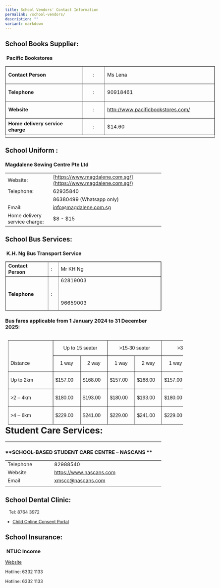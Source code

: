 ```yaml
---
title: School Vendors' Contact Information
permalink: /school-vendors/
description: ""
variant: markdown
---
```

School Books Supplier:
----------------------

### &nbsp;**Pacific Bookstores**

<table border="1" style="height: 230px; width: 677px;"><tbody><tr style="height: 56px;"><td style="width: 250px; height: 56px;"><strong>Contact Person</strong></td><td style="width: 59px; height: 56px; text-align: center;">:</td><td style="width: 346px; height: 56px;">Ms Lena</td></tr><tr style="height: 56px;"><td style="width: 250px; height: 56px;"><strong>Telephone</strong></td><td style="width: 59px; height: 56px; text-align: center;">:</td><td style="width: 346px; height: 56px;">90918461</td></tr><tr style="height: 56px;"><td style="width: 250px; height: 56px;"><strong>Website</strong></td><td style="width: 59px; height: 56px; text-align: center;">:</td><td style="width: 346px; height: 56px;"><a href="http://www.pacificbookstores.com/">http://www.pacificbookstores.com/</a></td></tr><tr style="height: 52.5312px;"><td style="width: 250px; height: 52.5312px;"><strong>Home delivery service charge</strong></td><td style="width: 59px; height: 52.5312px; text-align: center;">:</td><td style="width: 346px; height: 52.5312px;">$14.60</td></tr></tbody></table>

School Uniform :
----------------

### **Magdalene Sewing Centre Pte Ltd**



| | | 
| -------- | -------- | 
|Website: | [https://www.magdalene.com.sg/](https://www.magdalene.com.sg/)
|Telephone: | 62935840 |
|| 86380499 (Whatsapp only)|
|Email: |[info@magdalene.com.sg](mailto:info@magdalene.com.sg)|
|Home delivery service charge: |$8 - $15 |


School Bus Services:
--------------------

### &nbsp;**K.H. Ng Bus Transport Service**

<table width="715" border="1" style="height: 158px;"><tbody><tr><td style="width: 186px;"><strong>Contact Person</strong></td><td style="width: 34px;">:</td><td style="width: 473px;">Mr KH Ng</td></tr><tr><td style="width: 186px;"><strong>Telephone</strong></td><td style="width: 34px;">:</td><td style="width: 473px;">62819003<p>&nbsp;</p><p>96659003</p></td></tr><tr><td style="width: 186px;"><strong>E-mail</strong></td><td style="width: 34px;">:</td><td style="width: 473px;"><a href="mailto:info@khngbus.com.sg">info@khngbus.com.sg</a> or <a href="mailto:khng.bus.service@gmail.com"><u>khng.bus.service@gmail.com</u></a></td></tr></tbody></table>

     

### Bus fares applicable from 1 January 2024 to 31 December 2025:


<table class="MsoNormalTable" border="0" cellspacing="0" cellpadding="0" align="left" width="565" style="width:423.45pt;border-collapse:collapse;mso-yfti-tbllook:
 1184;mso-table-lspace:9.0pt;margin-left:6.75pt;mso-table-rspace:9.0pt;
 margin-right:6.75pt;mso-table-bspace:3.5pt;margin-bottom:1.25pt;mso-table-anchor-vertical:
 paragraph;mso-table-anchor-horizontal:column;mso-table-left:left;mso-padding-alt:
 0in 0in 0in 0in"><tbody><tr style="mso-yfti-irow:0;mso-yfti-firstrow:yes;height:11.65pt"><td width="130" nowrap="" rowspan="2" valign="bottom" style="width:1.35in;border:solid windowtext 1.0pt;
  border-bottom:solid black 1.0pt;padding:0in 5.4pt 0in 5.4pt;height:11.65pt"><p class="MsoNormal" style="line-height:105%;mso-element:frame;mso-element-frame-hspace:
  9.0pt;mso-element-wrap:around;mso-element-anchor-vertical:paragraph;
  mso-element-anchor-horizontal:column;mso-height-rule:exactly"><span lang="EN-SG" style="font-family:&quot;Arial&quot;,sans-serif;mso-ansi-language:EN-SG;
  mso-fareast-language:EN-SG">Distance</span></p></td><td width="145" nowrap="" colspan="2" valign="bottom" style="width:108.75pt;
  border:solid windowtext 1.0pt;border-left:none;padding:0in 5.4pt 0in 5.4pt;
  height:11.65pt"><p class="MsoNormal" align="center" style="text-align:center;line-height:105%;
  mso-element:frame;mso-element-frame-hspace:9.0pt;mso-element-wrap:around;
  mso-element-anchor-vertical:paragraph;mso-element-anchor-horizontal:column;
  mso-height-rule:exactly"><span lang="EN-SG" style="font-family:&quot;Arial&quot;,sans-serif;
  mso-ansi-language:EN-SG;mso-fareast-language:EN-SG">Up to 15 seater</span></p></td><td width="145" nowrap="" colspan="2" valign="bottom" style="width:108.75pt;
  border:solid windowtext 1.0pt;border-left:none;padding:0in 5.4pt 0in 5.4pt;
  height:11.65pt"><p class="MsoNormal" align="center" style="text-align:center;line-height:105%;
  mso-element:frame;mso-element-frame-hspace:9.0pt;mso-element-wrap:around;
  mso-element-anchor-vertical:paragraph;mso-element-anchor-horizontal:column;
  mso-height-rule:exactly"><span lang="EN-SG" style="font-family:&quot;Arial&quot;,sans-serif;
  mso-ansi-language:EN-SG;mso-fareast-language:EN-SG">&gt;15-30 seater</span></p></td><td width="145" nowrap="" colspan="2" valign="bottom" style="width:108.75pt;
  border:solid windowtext 1.0pt;border-left:none;padding:0in 5.4pt 0in 5.4pt;
  height:11.65pt"><p class="MsoNormal" align="center" style="text-align:center;line-height:105%;
  mso-element:frame;mso-element-frame-hspace:9.0pt;mso-element-wrap:around;
  mso-element-anchor-vertical:paragraph;mso-element-anchor-horizontal:column;
  mso-height-rule:exactly"><span lang="EN-SG" style="font-family:&quot;Arial&quot;,sans-serif;
  mso-ansi-language:EN-SG;mso-fareast-language:EN-SG">&gt;30 seater</span></p></td></tr><tr style="mso-yfti-irow:1;height:11.65pt"><td width="72" nowrap="" valign="bottom" style="width:54.35pt;border-top:none;
  border-left:none;border-bottom:solid windowtext 1.0pt;border-right:solid windowtext 1.0pt;
  padding:0in 5.4pt 0in 5.4pt;height:11.65pt"><p class="MsoNormal" align="center" style="text-align:center;line-height:105%;
  mso-element:frame;mso-element-frame-hspace:9.0pt;mso-element-wrap:around;
  mso-element-anchor-vertical:paragraph;mso-element-anchor-horizontal:column;
  mso-height-rule:exactly"><span lang="EN-SG" style="font-family:&quot;Arial&quot;,sans-serif;
  mso-ansi-language:EN-SG;mso-fareast-language:EN-SG">1 way</span></p></td><td width="73" nowrap="" valign="bottom" style="width:54.4pt;border-top:none;
  border-left:none;border-bottom:solid windowtext 1.0pt;border-right:solid windowtext 1.0pt;
  padding:0in 5.4pt 0in 5.4pt;height:11.65pt"><p class="MsoNormal" align="center" style="text-align:center;line-height:105%;
  mso-element:frame;mso-element-frame-hspace:9.0pt;mso-element-wrap:around;
  mso-element-anchor-vertical:paragraph;mso-element-anchor-horizontal:column;
  mso-height-rule:exactly"><span lang="EN-SG" style="font-family:&quot;Arial&quot;,sans-serif;
  mso-ansi-language:EN-SG;mso-fareast-language:EN-SG">2 way</span></p></td><td width="72" nowrap="" valign="bottom" style="width:54.35pt;border-top:none;
  border-left:none;border-bottom:solid windowtext 1.0pt;border-right:solid windowtext 1.0pt;
  padding:0in 5.4pt 0in 5.4pt;height:11.65pt"><p class="MsoNormal" align="center" style="text-align:center;line-height:105%;
  mso-element:frame;mso-element-frame-hspace:9.0pt;mso-element-wrap:around;
  mso-element-anchor-vertical:paragraph;mso-element-anchor-horizontal:column;
  mso-height-rule:exactly"><span lang="EN-SG" style="font-family:&quot;Arial&quot;,sans-serif;
  mso-ansi-language:EN-SG;mso-fareast-language:EN-SG">1 way</span></p></td><td width="73" nowrap="" valign="bottom" style="width:54.4pt;border-top:none;
  border-left:none;border-bottom:solid windowtext 1.0pt;border-right:solid windowtext 1.0pt;
  padding:0in 5.4pt 0in 5.4pt;height:11.65pt"><p class="MsoNormal" align="center" style="text-align:center;line-height:105%;
  mso-element:frame;mso-element-frame-hspace:9.0pt;mso-element-wrap:around;
  mso-element-anchor-vertical:paragraph;mso-element-anchor-horizontal:column;
  mso-height-rule:exactly"><span lang="EN-SG" style="font-family:&quot;Arial&quot;,sans-serif;
  mso-ansi-language:EN-SG;mso-fareast-language:EN-SG">2 way</span></p></td><td width="72" nowrap="" valign="bottom" style="width:54.35pt;border-top:none;
  border-left:none;border-bottom:solid windowtext 1.0pt;border-right:solid windowtext 1.0pt;
  padding:0in 5.4pt 0in 5.4pt;height:11.65pt"><p class="MsoNormal" align="center" style="text-align:center;line-height:105%;
  mso-element:frame;mso-element-frame-hspace:9.0pt;mso-element-wrap:around;
  mso-element-anchor-vertical:paragraph;mso-element-anchor-horizontal:column;
  mso-height-rule:exactly"><span lang="EN-SG" style="font-family:&quot;Arial&quot;,sans-serif;
  mso-ansi-language:EN-SG;mso-fareast-language:EN-SG">1 way</span></p></td><td width="73" nowrap="" valign="bottom" style="width:54.4pt;border-top:none;
  border-left:none;border-bottom:solid windowtext 1.0pt;border-right:solid windowtext 1.0pt;
  padding:0in 5.4pt 0in 5.4pt;height:11.65pt"><p class="MsoNormal" align="center" style="text-align:center;line-height:105%;
  mso-element:frame;mso-element-frame-hspace:9.0pt;mso-element-wrap:around;
  mso-element-anchor-vertical:paragraph;mso-element-anchor-horizontal:column;
  mso-height-rule:exactly"><span lang="EN-SG" style="font-family:&quot;Arial&quot;,sans-serif;
  mso-ansi-language:EN-SG;mso-fareast-language:EN-SG">2 way</span></p></td></tr><tr style="mso-yfti-irow:2;height:11.65pt"><td width="130" nowrap="" valign="bottom" style="width:1.35in;border:solid windowtext 1.0pt;
  border-top:none;padding:0in 5.4pt 0in 5.4pt;height:11.65pt"><p class="MsoNormal" style="line-height:150%;mso-element:frame;mso-element-frame-hspace:
  9.0pt;mso-element-wrap:around;mso-element-anchor-vertical:paragraph;
  mso-element-anchor-horizontal:column;mso-height-rule:exactly"><span lang="EN-SG" style="font-family:&quot;Arial&quot;,sans-serif;mso-ansi-language:EN-SG;
  mso-fareast-language:EN-SG">Up to 2km</span></p></td><td width="72" nowrap="" valign="bottom" style="width:54.35pt;border-top:none;
  border-left:none;border-bottom:solid windowtext 1.0pt;border-right:solid windowtext 1.0pt;
  padding:0in 5.4pt 0in 5.4pt;height:11.65pt"><p class="MsoNormal" style="line-height:150%;mso-element:frame;mso-element-frame-hspace:
  9.0pt;mso-element-wrap:around;mso-element-anchor-vertical:paragraph;
  mso-element-anchor-horizontal:column;mso-height-rule:exactly"><span lang="EN-SG" style="font-family:&quot;Arial&quot;,sans-serif;mso-ansi-language:EN-SG;
  mso-fareast-language:EN-SG">$157.00</span></p></td><td width="73" nowrap="" valign="bottom" style="width:54.4pt;border-top:none;
  border-left:none;border-bottom:solid windowtext 1.0pt;border-right:solid windowtext 1.0pt;
  padding:0in 5.4pt 0in 5.4pt;height:11.65pt"><p class="MsoNormal" style="line-height:150%;mso-element:frame;mso-element-frame-hspace:
  9.0pt;mso-element-wrap:around;mso-element-anchor-vertical:paragraph;
  mso-element-anchor-horizontal:column;mso-height-rule:exactly"><span lang="EN-SG" style="font-family:&quot;Arial&quot;,sans-serif;mso-ansi-language:EN-SG;
  mso-fareast-language:EN-SG">$168.00</span></p></td><td width="72" nowrap="" valign="bottom" style="width:54.35pt;border-top:none;
  border-left:none;border-bottom:solid windowtext 1.0pt;border-right:solid windowtext 1.0pt;
  padding:0in 5.4pt 0in 5.4pt;height:11.65pt"><p class="MsoNormal" style="line-height:150%;mso-element:frame;mso-element-frame-hspace:
  9.0pt;mso-element-wrap:around;mso-element-anchor-vertical:paragraph;
  mso-element-anchor-horizontal:column;mso-height-rule:exactly"><span lang="EN-SG" style="font-family:&quot;Arial&quot;,sans-serif;mso-ansi-language:EN-SG;
  mso-fareast-language:EN-SG">$157.00</span></p></td><td width="73" nowrap="" valign="bottom" style="width:54.4pt;border-top:none;
  border-left:none;border-bottom:solid windowtext 1.0pt;border-right:solid windowtext 1.0pt;
  padding:0in 5.4pt 0in 5.4pt;height:11.65pt"><p class="MsoNormal" style="line-height:150%;mso-element:frame;mso-element-frame-hspace:
  9.0pt;mso-element-wrap:around;mso-element-anchor-vertical:paragraph;
  mso-element-anchor-horizontal:column;mso-height-rule:exactly"><span lang="EN-SG" style="font-family:&quot;Arial&quot;,sans-serif;mso-ansi-language:EN-SG;
  mso-fareast-language:EN-SG">$168.00</span></p></td><td width="72" nowrap="" valign="bottom" style="width:54.35pt;border-top:none;
  border-left:none;border-bottom:solid windowtext 1.0pt;border-right:solid windowtext 1.0pt;
  padding:0in 5.4pt 0in 5.4pt;height:11.65pt"><p class="MsoNormal" style="line-height:150%;mso-element:frame;mso-element-frame-hspace:
  9.0pt;mso-element-wrap:around;mso-element-anchor-vertical:paragraph;
  mso-element-anchor-horizontal:column;mso-height-rule:exactly"><span lang="EN-SG" style="font-family:&quot;Arial&quot;,sans-serif;mso-ansi-language:EN-SG;
  mso-fareast-language:EN-SG">$157.00</span></p></td><td width="73" nowrap="" valign="bottom" style="width:54.4pt;border-top:none;
  border-left:none;border-bottom:solid windowtext 1.0pt;border-right:solid windowtext 1.0pt;
  padding:0in 5.4pt 0in 5.4pt;height:11.65pt"><p class="MsoNormal" style="line-height:150%;mso-element:frame;mso-element-frame-hspace:
  9.0pt;mso-element-wrap:around;mso-element-anchor-vertical:paragraph;
  mso-element-anchor-horizontal:column;mso-height-rule:exactly"><span lang="EN-SG" style="font-family:&quot;Arial&quot;,sans-serif;mso-ansi-language:EN-SG;
  mso-fareast-language:EN-SG">$168.00</span></p></td></tr><tr style="mso-yfti-irow:3;height:11.65pt"><td width="130" nowrap="" valign="bottom" style="width:1.35in;border:solid windowtext 1.0pt;
  border-top:none;padding:0in 5.4pt 0in 5.4pt;height:11.65pt"><p class="MsoNormal" style="line-height:150%;mso-element:frame;mso-element-frame-hspace:
  9.0pt;mso-element-wrap:around;mso-element-anchor-vertical:paragraph;
  mso-element-anchor-horizontal:column;mso-height-rule:exactly"><span lang="EN-SG" style="font-family:&quot;Arial&quot;,sans-serif;mso-ansi-language:EN-SG;
  mso-fareast-language:EN-SG">&gt;2 – 4km</span></p></td><td width="72" nowrap="" valign="bottom" style="width:54.35pt;border-top:none;
  border-left:none;border-bottom:solid windowtext 1.0pt;border-right:solid windowtext 1.0pt;
  padding:0in 5.4pt 0in 5.4pt;height:11.65pt"><p class="MsoNormal" style="line-height:150%;mso-element:frame;mso-element-frame-hspace:
  9.0pt;mso-element-wrap:around;mso-element-anchor-vertical:paragraph;
  mso-element-anchor-horizontal:column;mso-height-rule:exactly"><span lang="EN-SG" style="font-family:&quot;Arial&quot;,sans-serif;mso-ansi-language:EN-SG;
  mso-fareast-language:EN-SG">$180.00</span></p></td><td width="73" nowrap="" valign="bottom" style="width:54.4pt;border-top:none;
  border-left:none;border-bottom:solid windowtext 1.0pt;border-right:solid windowtext 1.0pt;
  padding:0in 5.4pt 0in 5.4pt;height:11.65pt"><p class="MsoNormal" style="line-height:150%;mso-element:frame;mso-element-frame-hspace:
  9.0pt;mso-element-wrap:around;mso-element-anchor-vertical:paragraph;
  mso-element-anchor-horizontal:column;mso-height-rule:exactly"><span lang="EN-SG" style="font-family:&quot;Arial&quot;,sans-serif;mso-ansi-language:EN-SG;
  mso-fareast-language:EN-SG">$193.00</span></p></td><td width="72" nowrap="" valign="bottom" style="width:54.35pt;border-top:none;
  border-left:none;border-bottom:solid windowtext 1.0pt;border-right:solid windowtext 1.0pt;
  padding:0in 5.4pt 0in 5.4pt;height:11.65pt"><p class="MsoNormal" style="line-height:150%;mso-element:frame;mso-element-frame-hspace:
  9.0pt;mso-element-wrap:around;mso-element-anchor-vertical:paragraph;
  mso-element-anchor-horizontal:column;mso-height-rule:exactly"><span lang="EN-SG" style="font-family:&quot;Arial&quot;,sans-serif;mso-ansi-language:EN-SG;
  mso-fareast-language:EN-SG">$180.00</span></p></td><td width="73" nowrap="" valign="bottom" style="width:54.4pt;border-top:none;
  border-left:none;border-bottom:solid windowtext 1.0pt;border-right:solid windowtext 1.0pt;
  padding:0in 5.4pt 0in 5.4pt;height:11.65pt"><p class="MsoNormal" style="line-height:150%;mso-element:frame;mso-element-frame-hspace:
  9.0pt;mso-element-wrap:around;mso-element-anchor-vertical:paragraph;
  mso-element-anchor-horizontal:column;mso-height-rule:exactly"><span lang="EN-SG" style="font-family:&quot;Arial&quot;,sans-serif;mso-ansi-language:EN-SG;
  mso-fareast-language:EN-SG">$193.00</span></p></td><td width="72" nowrap="" valign="bottom" style="width:54.35pt;border-top:none;
  border-left:none;border-bottom:solid windowtext 1.0pt;border-right:solid windowtext 1.0pt;
  padding:0in 5.4pt 0in 5.4pt;height:11.65pt"><p class="MsoNormal" style="line-height:150%;mso-element:frame;mso-element-frame-hspace:
  9.0pt;mso-element-wrap:around;mso-element-anchor-vertical:paragraph;
  mso-element-anchor-horizontal:column;mso-height-rule:exactly"><span lang="EN-SG" style="font-family:&quot;Arial&quot;,sans-serif;mso-ansi-language:EN-SG;
  mso-fareast-language:EN-SG">$180.00</span></p></td><td width="73" nowrap="" valign="bottom" style="width:54.4pt;border-top:none;
  border-left:none;border-bottom:solid windowtext 1.0pt;border-right:solid windowtext 1.0pt;
  padding:0in 5.4pt 0in 5.4pt;height:11.65pt"><p class="MsoNormal" style="line-height:150%;mso-element:frame;mso-element-frame-hspace:
  9.0pt;mso-element-wrap:around;mso-element-anchor-vertical:paragraph;
  mso-element-anchor-horizontal:column;mso-height-rule:exactly"><span lang="EN-SG" style="font-family:&quot;Arial&quot;,sans-serif;mso-ansi-language:EN-SG;
  mso-fareast-language:EN-SG">$193.00</span></p></td></tr><tr style="mso-yfti-irow:4;mso-yfti-lastrow:yes;height:11.65pt"><td width="130" nowrap="" valign="bottom" style="width:1.35in;border:solid windowtext 1.0pt;
  border-top:none;padding:0in 5.4pt 0in 5.4pt;height:11.65pt"><p class="MsoNormal" style="line-height:150%;mso-element:frame;mso-element-frame-hspace:
  9.0pt;mso-element-wrap:around;mso-element-anchor-vertical:paragraph;
  mso-element-anchor-horizontal:column;mso-height-rule:exactly"><span lang="EN-SG" style="font-family:&quot;Arial&quot;,sans-serif;mso-ansi-language:EN-SG;
  mso-fareast-language:EN-SG">&gt;4 – 6km</span></p></td><td width="72" nowrap="" valign="bottom" style="width:54.35pt;border-top:none;
  border-left:none;border-bottom:solid windowtext 1.0pt;border-right:solid windowtext 1.0pt;
  padding:0in 5.4pt 0in 5.4pt;height:11.65pt"><p class="MsoNormal" style="line-height:150%;mso-element:frame;mso-element-frame-hspace:
  9.0pt;mso-element-wrap:around;mso-element-anchor-vertical:paragraph;
  mso-element-anchor-horizontal:column;mso-height-rule:exactly"><span lang="EN-SG" style="font-family:&quot;Arial&quot;,sans-serif;mso-ansi-language:EN-SG;
  mso-fareast-language:EN-SG">$229.00</span></p></td><td width="73" nowrap="" valign="bottom" style="width:54.4pt;border-top:none;
  border-left:none;border-bottom:solid windowtext 1.0pt;border-right:solid windowtext 1.0pt;
  padding:0in 5.4pt 0in 5.4pt;height:11.65pt"><p class="MsoNormal" style="line-height:150%;mso-element:frame;mso-element-frame-hspace:
  9.0pt;mso-element-wrap:around;mso-element-anchor-vertical:paragraph;
  mso-element-anchor-horizontal:column;mso-height-rule:exactly"><span lang="EN-SG" style="font-family:&quot;Arial&quot;,sans-serif;mso-ansi-language:EN-SG;
  mso-fareast-language:EN-SG">$241.00</span></p></td><td width="72" nowrap="" valign="bottom" style="width:54.35pt;border-top:none;
  border-left:none;border-bottom:solid windowtext 1.0pt;border-right:solid windowtext 1.0pt;
  padding:0in 5.4pt 0in 5.4pt;height:11.65pt"><p class="MsoNormal" style="line-height:150%;mso-element:frame;mso-element-frame-hspace:
  9.0pt;mso-element-wrap:around;mso-element-anchor-vertical:paragraph;
  mso-element-anchor-horizontal:column;mso-height-rule:exactly"><span lang="EN-SG" style="font-family:&quot;Arial&quot;,sans-serif;mso-ansi-language:EN-SG;
  mso-fareast-language:EN-SG">$229.00</span></p></td><td width="73" nowrap="" valign="bottom" style="width:54.4pt;border-top:none;
  border-left:none;border-bottom:solid windowtext 1.0pt;border-right:solid windowtext 1.0pt;
  padding:0in 5.4pt 0in 5.4pt;height:11.65pt"><p class="MsoNormal" style="line-height:150%;mso-element:frame;mso-element-frame-hspace:
  9.0pt;mso-element-wrap:around;mso-element-anchor-vertical:paragraph;
  mso-element-anchor-horizontal:column;mso-height-rule:exactly"><span lang="EN-SG" style="font-family:&quot;Arial&quot;,sans-serif;mso-ansi-language:EN-SG;
  mso-fareast-language:EN-SG">$241.00</span></p></td><td width="72" nowrap="" valign="bottom" style="width:54.35pt;border-top:none;
  border-left:none;border-bottom:solid windowtext 1.0pt;border-right:solid windowtext 1.0pt;
  padding:0in 5.4pt 0in 5.4pt;height:11.65pt"><p class="MsoNormal" style="line-height:150%;mso-element:frame;mso-element-frame-hspace:
  9.0pt;mso-element-wrap:around;mso-element-anchor-vertical:paragraph;
  mso-element-anchor-horizontal:column;mso-height-rule:exactly"><span lang="EN-SG" style="font-family:&quot;Arial&quot;,sans-serif;mso-ansi-language:EN-SG;
  mso-fareast-language:EN-SG">$229.00</span></p></td><td width="73" nowrap="" valign="bottom" style="width:54.4pt;border-top:none;
  border-left:none;border-bottom:solid windowtext 1.0pt;border-right:solid windowtext 1.0pt;
  padding:0in 5.4pt 0in 5.4pt;height:11.65pt"><p class="MsoNormal" style="line-height:150%;mso-element:frame;mso-element-frame-hspace:
  9.0pt;mso-element-wrap:around;mso-element-anchor-vertical:paragraph;
  mso-element-anchor-horizontal:column;mso-height-rule:exactly"><span lang="EN-SG" style="font-family:&quot;Arial&quot;,sans-serif;mso-ansi-language:EN-SG;
  mso-fareast-language:EN-SG">$241.00</span></p></td></tr></tbody></table>
 
 
 <br>
  <br>
	 <br>
	 
	 

# Student Care Services:
----------------------

### **SCHOOL-BASED STUDENT CARE CENTRE – NASCANS **

<table><tbody><tr><td width="169">Telephone</td><td width="426">82988540</td></tr><tr><td width="169">Website</td><td width="426"><a href="https://www.nascans.com">https://www.nascans.com</a></td></tr><tr><td width="169">Email</td><td width="426"><a href="mailto:xmscc@nascans.com">xmscc@nascans.com</a></td></tr><tr><td width="169"></td></tr></tbody></table>

School Dental Clinic:
---------------------

&nbsp; &nbsp;Tel: 8764 3972

*   [Child Online Consent Portal](https://consent.hpb.gov.sg/)

School Insurance:
-----------------

### &nbsp;**NTUC Income**

[Website](https://studentgpa.incomegroupins.com.sg)

Hotline: 6332 1133

Hotline: 6332 1133